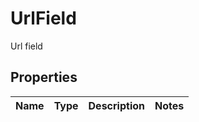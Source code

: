 

# UrlField

Url field
## Properties

Name | Type | Description | Notes
------------ | ------------- | ------------- | -------------



